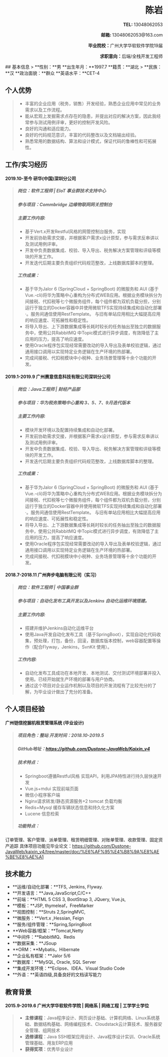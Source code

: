 <h1 style="text-align:right;">陈岩</h1>
<p style="text-align:right;"><strong>TEL: </strong>13048062053</p>
<p style="text-align:right;"><strong>邮箱: </strong>13048062053@163.com</p>
<p style="text-align:right;"><strong>毕业院校：</strong>广州大学华软软件学院19届</p>                            
<p style="text-align:right;"><strong>求职意向：</strong>后端/全栈开发工程师</p>
## 基本信息
> **性别：**男					**出生年月：**1997.7				**籍贯：**湖北
> **民族：**汉					**政治面貌：**群众				    **英语水平：**CET-4 

## 个人优势
> * 丰富的企业应用（税务，销售）开发经验，熟悉企业应用中常见的业务需求以及工作流程。
> * 能从宏观上发掘需求点存在的隐患，并提出对应的解决方案，因此我经常参与测试用例评审，更好的控制开发风险。
> * 良好的沟通和适应能力。
> * 良好的代码规范意识，丰富的代码整改以及文档输出经验。
> * 熟悉常用的数据结构、算法和设计模式，保证代码的鲁棒性和可拓展性。
## 工作/实习经历
#### 2019.10-至今  研华(中国)深圳分公司
> ##### 岗位：软件工程师 | EIoT 事业群技术支持中心
> ##### 参与项目：Commbridge 边缘物联网网关控制台
> ##### 主要工作内容:
> * 基于Vert.x开发Restful风格的网管控制台服务，实现
> * 开发前协助需求交接，并根据客户需求x设计原型，参与需求反串讲以及测试用例评审。
> * 开发中负责数据集成、校验、导入导出、税务解决方案管理和评级等模块的开发工作。
> * 开发迭代后期主要负责组织代码规范整改，上线数据库脚本的整理。  
> ##### 工作成果：
> * 基于华为Jalor 6 (SpringCloud + SpringBoot) 的微服务和 AUI (基于Vue.-cli)将华为策略中心重构为分布式WEB应用。根据业务模块拆分为间接税、代扣税等七个微服务组件，每个组件都为双机负载分担，分别运行于独立的Docker容器中并使用微软TFS实现持续集成和自动化部署·。服务间通信使用RestTemplate。 与旧有单站应用相比大幅提高应用的响应速度、可拓展性和稳定性。
> * 将导入导出、上下游数据集成等长耗时较长的任务抽出至独立的数据服务中，使用公共RabbitMQ 中Topic模式进行异步调度，有效降低了主应用的压力，提高了响应速度。
> * 使用Oracle程序包实现经常需要改动的导入导出及表单校验逻辑，通过通用接口调用以实现特定业务逻辑在生产环境的热部署。
> * 完成间接税、代扣税模块中小税种、业务场景管理等十余个功能的开发。
#### 2019.1-2019.9	广州赛意信息科技有限公司深圳分公司
> ##### 岗位：Java工程师 | 财经产品部
> ##### 参与项目：华为税务策略中心重构 3、5、7、9月迭代版本
> ##### 主要工作内容:
> * 模块开发环境以及配置持续集成和自动化部署。
> * 开发前协助需求交接，并根据客户需求x设计原型，参与需求反串讲以及测试用例评审。
> * 开发中负责数据集成、校验、导入导出、税务解决方案管理和评级等模块的开发工作。
> * 开发迭代后期主要负责组织代码规范整改，上线数据库脚本的整理。  
> ##### 工作成果：
> * 基于华为Jalor 6 (SpringCloud + SpringBoot) 的微服务和 AUI (基于Vue.-cli)将华为策略中心重构为分布式WEB应用。根据业务模块拆分为间接税、代扣税等七个微服务组件，每个组件都为双机负载分担，分别运行于独立的Docker容器中并使用微软TFS实现持续集成和自动化部署·。服务间通信使用RestTemplate。 与旧有单站应用相比大幅提高应用的响应速度、可拓展性和稳定性。
> * 将导入导出、上下游数据集成等长耗时较长的任务抽出至独立的数据服务中，使用公共RabbitMQ 中Topic模式进行异步调度，有效降低了主应用的压力，提高了响应速度。
> * 使用Oracle程序包实现经常需要改动的导入导出及表单校验逻辑，通过通用接口调用以实现特定业务逻辑在生产环境的热部署。
> * 完成间接税、代扣税模块中小税种、业务场景管理等十余个功能的开发。
#### 2018.7-2018.11 广州奔步电脑有限公司（实习）
> ##### 岗位：软件工程师 | 中国事业群
> ##### 参与项目：自动化发布工具开发以及Jenkins 自动化运维环境搭建。
> ##### 主要工作内容:
> * 搭建并维护Jenkins自动化运维平台
> * 使用Java开发自动化发布工具（基于SpringBoot），实现自动化代码收集，预处理，打包，备份，回滚，数据库版本控制，web容器配置等操作（配合Flyway，Jenkins，SvnKit 使用）。
> ##### 工作内容:
> * 自动化发布工具成功在本地开发、本地测试、交付测试环境部署并投入使用。已经开始就生产环境的部署与用户协商。
> * 通过这个项目对企业运作机制以及项目的开发流程有了比较充分的了解，为毕业设计做出了充分的准备。

## 个人项目经验
#### 广州铠信挖掘机租赁管理系统 (毕业设计)
> ##### 项目角色：整站     开发时间：2018.10-2019.5
> ##### GitHub地址：https://github.com/Dustone-JavaWeb/Kaixin_v4
> ##### 技术特点：
> * Springboot遵循Restful风格 实现API，利用JPA特性进行持久层快速开发
> * Vue.js+mdui 实现前端页面
> * 微信小程序客户端
> * Nginx请求转发/静态资源服务+2 tomcat 负载均衡
> * Redis+Mysql 缓存车辆状态信息和持久化方案
> * Lucene 信息检索
> ##### 功能特点：
订单管理、客户管理、派单管理、租赁明细管理、对账单管理、收款管理、固定资产追踪
具体项目功能见毕业论文：https://github.com/Dustone-JavaWeb/kaixin_v4/tree/master/doc/%E6%AF%95%E4%B8%9A%E8%AE%BE%E8%AE%A1


## 技术能力
* **运维/自动化部署：**TFS, Jenkins, Flyway.
* **开发语言：**Java,JavaScript,C/C++
* **前端：**HTML 5 CSS 3, BootStrap 3, JQuery, Vue.js,
* **模板：**JSP, thymeleaf，FreeMarker
* **视图控制：**Struts 2,SpringMVC,
* **微服务：**Vert.x ,Hessian, Feign
* **服务/组件管理：**Spring,SpringBoot
* **Web容器/框架：**Tomcat,Netty
* **中间件：**RabbitMQ、Redis
* **数据采集：**JSoup
* **ORM：**Mybatis，Hibernate 
* **企业私有框架：**Jalor 5/6
* **数据库：**MySQL, Oracle, SQL Server
* **集成开发环境：**Eclipse、IDEA、Visual Studio Code
* **外语：**英语四级,具备良好的文档读写能力

## 教育背景
#### 2015.9-2019.6 广州大学华软软件学院 | 网络系 | 网络工程 | 工学学士学位
> * **主修课程**：Java程序设计、网页设计基础、计算机网络、Linux系统基础、数据结构基础、网络编程技术、Cloudstack云计算技术、服务器安全管理、组网技术
> * **选修课程**：Java SSH框架应用设计、Java程序设计实训、Oracle系统管理基础、用友ERP应用
> * **获得奖项**：优秀毕业设计


